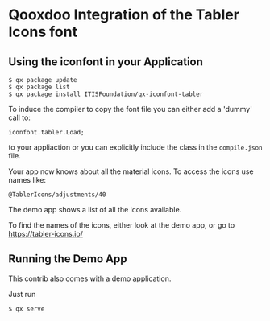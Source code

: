 # Qooxdoo Integration of the Tabler Icons font

## Using the iconfont in your Application

```console
$ qx package update
$ qx package list
$ qx package install ITISFoundation/qx-iconfont-tabler
```

To induce the compiler to copy the font file you can either add a 'dummy' call to:

`iconfont.tabler.Load;`

to your appliaction or you can explicitly include the class in the `compile.json` file.

Your app now knows about all the material icons. To access the icons
use names like:

`@TablerIcons/adjustments/40`

The demo app shows a list of all the icons available.

To find the names of the icons, either look at the demo app, or go to https://tabler-icons.io/

## Running the Demo App

This contrib also comes with a demo application.

Just run

```console
$ qx serve
```

